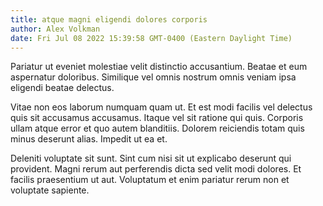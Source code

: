 ```yaml
---
title: atque magni eligendi dolores corporis
author: Alex Volkman
date: Fri Jul 08 2022 15:39:58 GMT-0400 (Eastern Daylight Time)
---
```

Pariatur ut eveniet molestiae velit distinctio accusantium. Beatae et eum aspernatur doloribus. Similique vel omnis nostrum omnis veniam ipsa eligendi beatae delectus.

 Vitae non eos laborum numquam quam ut. Et est modi facilis vel delectus quis sit accusamus accusamus. Itaque vel sit ratione qui quis. Corporis ullam atque error et quo autem blanditiis. Dolorem reiciendis totam quis minus deserunt alias. Impedit ut ea et.

 Deleniti voluptate sit sunt. Sint cum nisi sit ut explicabo deserunt qui provident. Magni rerum aut perferendis dicta sed velit modi dolores. Et facilis praesentium ut aut. Voluptatum et enim pariatur rerum non et voluptate sapiente.